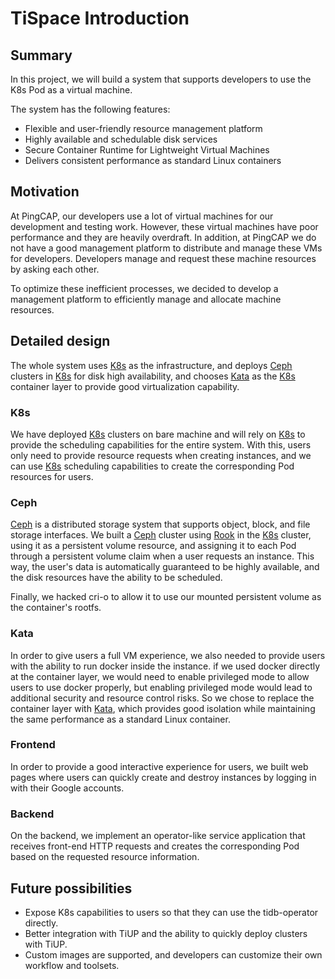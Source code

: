 # TiSpace Introduction

## Summary

In this project, we will build a system that supports developers to use the K8s Pod as a virtual machine.

The system has the following features:

- Flexible and user-friendly resource management platform
- Highly available and schedulable disk services
- Secure Container Runtime for Lightweight Virtual Machines
- Delivers consistent performance as standard Linux containers


## Motivation

At PingCAP, our developers use a lot of virtual machines for our development and testing work. However, these virtual machines have poor performance and they are heavily overdraft. In addition, at PingCAP we do not have a good management platform to distribute and manage these VMs for developers. Developers manage and request these machine resources by asking each other. 

To optimize these inefficient processes, we decided to develop a management platform to efficiently manage and allocate machine resources.

## Detailed design

The whole system uses [K8s] as the infrastructure, and deploys [Ceph] clusters in [K8s] for disk high availability, and chooses [Kata] as the [K8s] container layer to provide good virtualization capability.

<!-- TODO: Add architecture diagram -->

### K8s

We have deployed [K8s] clusters on bare machine and will rely on [K8s] to provide the scheduling capabilities for the entire system. With this, users only need to provide resource requests when creating instances, and we can use [K8s] scheduling capabilities to create the corresponding Pod resources for users.

### Ceph

[Ceph] is a distributed storage system that supports object, block, and file storage interfaces. We built a [Ceph] cluster using [Rook] in the [K8s] cluster, using it as a persistent volume resource, and assigning it to each Pod through a persistent volume claim when a user requests an instance. This way, the user's data is automatically guaranteed to be highly available, and the disk resources have the ability to be scheduled.

Finally, we hacked cri-o to allow it to use our mounted persistent volume as the container's rootfs.

### Kata

In order to give users a full VM experience, we also needed to provide users with the ability to run docker inside the instance. if we used docker directly at the container layer, we would need to enable privileged mode to allow users to use docker properly, but enabling privileged mode would lead to additional security and resource control risks. So we chose to replace the container layer with [Kata], which provides good isolation while maintaining the same performance as a standard Linux container.

### Frontend

In order to provide a good interactive experience for users, we built web pages where users can quickly create and destroy instances by logging in with their Google accounts.

### Backend

On the backend, we implement an operator-like service application that receives front-end HTTP requests and creates the corresponding Pod based on the requested resource information.

## Future possibilities

- Expose K8s capabilities to users so that they can use the tidb-operator directly.
- Better integration with TiUP and the ability to quickly deploy clusters with TiUP.
- Custom images are supported, and developers can customize their own workflow and toolsets.


[k8s]: https://github.com/kubernetes/kubernetes/
[ceph]: https://github.com/ceph/ceph
[kata]: https://github.com/kata-containers/kata-containers
[rook]: https://github.com/rook/rook